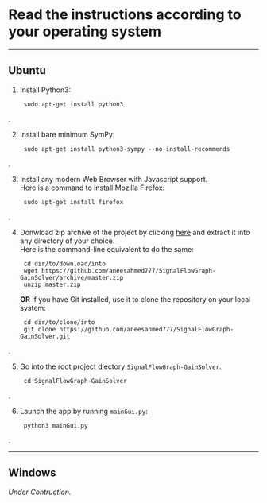# Read the instructions according to your operating system

---

## Ubuntu

1. Install Python3:

        sudo apt-get install python3
.

2. Install bare minimum SymPy:

        sudo apt-get install python3-sympy --no-install-recommends
.

3. Install any modern Web Browser with Javascript support.  
    Here is a command to install Mozilla Firefox:

        sudo apt-get install firefox
.

4. Donwload zip archive of the project by clicking [here](https://github.com/aneesahmed777/SignalFlowGraph-GainSolver/archive/master.zip) and extract it into any directory of your choice.  
    Here is the command-line equivalent to do the same:
    
        cd dir/to/download/into
        wget https://github.com/aneesahmed777/SignalFlowGraph-GainSolver/archive/master.zip
        unzip master.zip
        
    **OR**
    If you have Git installed, use it to clone the repository on your local system:
    
        cd dir/to/clone/into
        git clone https://github.com/aneesahmed777/SignalFlowGraph-GainSolver.git
.

5. Go into the root project diectory `SignalFlowGraph-GainSolver`.

        cd SignalFlowGraph-GainSolver
.

6. Launch the app by running `mainGui.py`:

        python3 mainGui.py
.

---

## Windows

*Under Contruction.*
